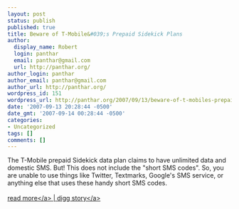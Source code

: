 ```yaml
---
layout: post
status: publish
published: true
title: Beware of T-Mobile&#039;s Prepaid Sidekick Plans
author:
  display_name: Robert
  login: panthar
  email: panthar@gmail.com
  url: http://panthar.org/
author_login: panthar
author_email: panthar@gmail.com
author_url: http://panthar.org/
wordpress_id: 151
wordpress_url: http://panthar.org/2007/09/13/beware-of-t-mobiles-prepaid-sidekick-plans/
date: '2007-09-13 20:28:44 -0500'
date_gmt: '2007-09-14 00:28:44 -0500'
categories:
- Uncategorized
tags: []
comments: []
---
```

<p>The T-Mobile prepaid Sidekick data plan claims to have unlimited data and domestic SMS.  But!  This does not include the "short SMS codes".  So, you are unable to use things like Twitter, Textmarks, Google's SMS service, or anything else that uses these handy short SMS codes.<br &#47;><br &#47;><a href="http:&#47;&#47;moomoney.wordpress.com&#47;2007&#47;09&#47;13&#47;t-mobile-lies-to-you-about-their-prepaid-data-plan&#47;">read more<&#47;a> | <a href="http:&#47;&#47;digg.com&#47;gadgets&#47;Beware_of_T_Mobile_s_Prepaid_Sidekick_Plans">digg story<&#47;a></p>
